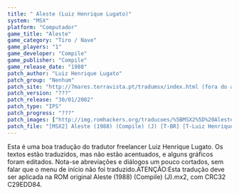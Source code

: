 ```yaml
---
title: " Aleste (Luiz Henrique Lugato)"
system: "MSX"
platform: "Computador"
game_title: "Aleste"
game_category: "Tiro / Nave"
game_players: "1"
game_developer: "Compile"
game_publisher: "Compile"
game_release_date: "1988"
patch_author: "Luiz Henrique Lugato"
patch_group: "Nenhum"
patch_site: "http://7mares.terravista.pt/tradumsx/index.html (fora do ar)"
patch_version: "???"
patch_release: "30/01/2002"
patch_type: "IPS"
patch_progress: "???"
patch_images: ["http://img.romhackers.org/traducoes/%5BMSX2%5D%20Aleste%20-%20Luiz%20Henrique%20Lugato%20-%201.png","http://img.romhackers.org/traducoes/%5BMSX2%5D%20Aleste%20-%20Luiz%20Henrique%20Lugato%20-%202.png","http://img.romhackers.org/traducoes/%5BMSX2%5D%20Aleste%20-%20Luiz%20Henrique%20Lugato%20-%203.png"]
patch_file: "[MSX2] Aleste (1988) (Compile) (J) [T-BR] [T-Luiz Henrique Lugato G-Nenhum] [A-2002].zip"
---
```

Esta é uma boa tradução do tradutor freelancer Luiz Henrique Lugato. Os textos estão traduzidos, mas não estão acentuados, e alguns gráficos foram editados. Nota-se abreviações e diálogos um pouco cortados, sem falar que o menu de início não foi traduzido.ATENÇÃO:Esta tradução deve ser aplicada na ROM original Aleste (1988) (Compile) (J).mx2, com CRC32 C29EDD84.